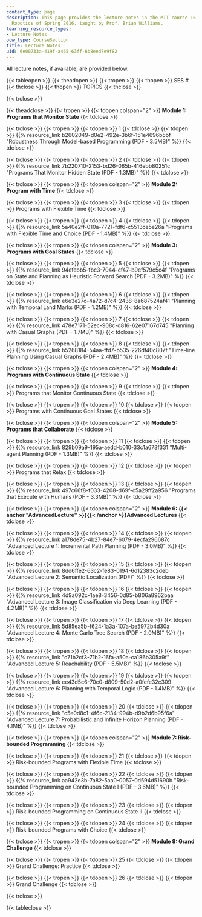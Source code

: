 ```yaml
---
content_type: page
description: This page provides the lecture notes in the MIT course 16.412J Cognitive
  Robotics of Spring 2016, taught by Prof. Brian Williams.
learning_resource_types:
- Lecture Notes
ocw_type: CourseSection
title: Lecture Notes
uid: 6e00733a-419f-a465-63ff-6b8eed7e9f82
---
```


All lecture notes, if available, are provided below.

{{< tableopen >}}
{{< theadopen >}}
{{< tropen >}}
{{< thopen >}}
SES #
{{< thclose >}}
{{< thopen >}}
TOPICS
{{< thclose >}}

{{< trclose >}}

{{< theadclose >}}
{{< tropen >}}
{{< tdopen colspan="2" >}}
**Module 1: Programs that Monitor State**
{{< tdclose >}}

{{< trclose >}}
{{< tropen >}}
{{< tdopen >}}
1
{{< tdclose >}}
{{< tdopen >}}
{{% resource_link b2602049-d0e2-492e-3b6f-151e4696b5bf "Robustness Through Model-based Programming (PDF - 3.5MB)" %}}
{{< tdclose >}}

{{< trclose >}}
{{< tropen >}}
{{< tdopen >}}
2
{{< tdclose >}}
{{< tdopen >}}
{{% resource_link 7b220710-2153-bd26-065b-416ebb80251c "Programs That Monitor Hidden State (PDF - 1.3MB)" %}}
{{< tdclose >}}

{{< trclose >}}
{{< tropen >}}
{{< tdopen colspan="2" >}}
**Module 2: Program with Time**
{{< tdclose >}}

{{< trclose >}}
{{< tropen >}}
{{< tdopen >}}
3
{{< tdclose >}}
{{< tdopen >}}
Programs with Flexible Time
{{< tdclose >}}

{{< trclose >}}
{{< tropen >}}
{{< tdopen >}}
4
{{< tdclose >}}
{{< tdopen >}}
{{% resource_link 5a40e2ff-010a-7721-fdf6-c5513ce5e26a "Programs with Flexible Time and Choice (PDF - 1.4MB)" %}}
{{< tdclose >}}

{{< trclose >}}
{{< tropen >}}
{{< tdopen colspan="2" >}}
**Module 3: Programs with Goal States**
{{< tdclose >}}

{{< trclose >}}
{{< tropen >}}
{{< tdopen >}}
5
{{< tdclose >}}
{{< tdopen >}}
{{% resource_link 94efebb5-fbc3-7044-cf47-b9ef579c5c4f "Programs on State and Planning as Heuristic Forward Search (PDF - 3.2MB)" %}}
{{< tdclose >}}

{{< trclose >}}
{{< tropen >}}
{{< tdopen >}}
6
{{< tdclose >}}
{{< tdopen >}}
{{% resource_link e6e3e27c-4a72-d7c4-2438-8a687524af41 "Planning with Temporal Land Marks (PDF - 1.2MB)" %}}
{{< tdclose >}}

{{< trclose >}}
{{< tropen >}}
{{< tdopen >}}
7
{{< tdclose >}}
{{< tdopen >}}
{{% resource_link 478e7171-52ec-908c-d816-62e07167d745 "Planning with Casual Graphs (PDF - 1.7MB)" %}}
{{< tdclose >}}

{{< trclose >}}
{{< tropen >}}
{{< tdopen >}}
8
{{< tdclose >}}
{{< tdopen >}}
{{% resource_link b5268184-54aa-ffd7-b535-226df40c807f "Time-line Planning Using Casual Graphs (PDF - 2.4MB)" %}}
{{< tdclose >}}

{{< trclose >}}
{{< tropen >}}
{{< tdopen colspan="2" >}}
**Module 4: Programs with Continuous State**
{{< tdclose >}}

{{< trclose >}}
{{< tropen >}}
{{< tdopen >}}
9
{{< tdclose >}}
{{< tdopen >}}
Programs that Monitor Continuous State
{{< tdclose >}}

{{< trclose >}}
{{< tropen >}}
{{< tdopen >}}
10
{{< tdclose >}}
{{< tdopen >}}
Programs with Continuous Goal States
{{< tdclose >}}

{{< trclose >}}
{{< tropen >}}
{{< tdopen colspan="2" >}}
**Module 5: Programs that Collaborate**
{{< tdclose >}}

{{< trclose >}}
{{< tropen >}}
{{< tdopen >}}
11
{{< tdclose >}}
{{< tdopen >}}
{{% resource_link 829b09a9-195a-aedd-b010-33c1a673f331 "Multi-agent Planning (PDF - 1.3MB)" %}}
{{< tdclose >}}

{{< trclose >}}
{{< tropen >}}
{{< tdopen >}}
12
{{< tdclose >}}
{{< tdopen >}}
Programs that Relax
{{< tdclose >}}

{{< trclose >}}
{{< tropen >}}
{{< tdopen >}}
13
{{< tdclose >}}
{{< tdopen >}}
{{% resource_link 497c66f8-f033-4208-d69f-c5a29ff2a956 "Programs that Execute with Humans (PDF - 3.3MB)" %}}
{{< tdclose >}}

{{< trclose >}}
{{< tropen >}}
{{< tdopen colspan="2" >}}
**Module 6: {{< anchor "AdvancedLecture" >}}{{< /anchor >}}Advanced Lectures**
{{< tdclose >}}

{{< trclose >}}
{{< tropen >}}
{{< tdopen >}}
14
{{< tdclose >}}
{{< tdopen >}}
{{% resource_link a178de75-4b27-84e7-6079-4ecfa296687c "Advanced Lecture 1: Incremental Path Planning (PDF - 3.0MB)" %}}
{{< tdclose >}}

{{< trclose >}}
{{< tropen >}}
{{< tdopen >}}
15
{{< tdclose >}}
{{< tdopen >}}
{{% resource_link 8dd6ffe2-63c2-fe83-0194-6d12383c2deb "Advanced Lecture 2: Semantic Localization (PDF)" %}}
{{< tdclose >}}

{{< trclose >}}
{{< tropen >}}
{{< tdopen >}}
16
{{< tdclose >}}
{{< tdopen >}}
{{% resource_link 4d9a092c-1ae8-3456-0d85-b806a8962baa "Advanced Lecture 3: Image Classification via Deep Learning (PDF - 4.2MB)" %}}
{{< tdclose >}}

{{< trclose >}}
{{< tropen >}}
{{< tdopen >}}
17
{{< tdclose >}}
{{< tdopen >}}
{{% resource_link 5d85ea5b-f624-1a3a-107a-be5972b4d30a "Advanced Lecture 4: Monte Carlo Tree Search (PDF - 2.0MB)" %}}
{{< tdclose >}}

{{< trclose >}}
{{< tropen >}}
{{< tdopen >}}
18
{{< tdclose >}}
{{< tdopen >}}
{{% resource_link "c71b2cf3-71b2-16fa-a50a-ca186b305a9f" "Advanced Lecture 5: Reachability (PDF - 5.5MB)" %}}
{{< tdclose >}}

{{< trclose >}}
{{< tropen >}}
{{< tdopen >}}
19
{{< tdclose >}}
{{< tdopen >}}
{{% resource_link ee43d5c6-70c0-d809-50d2-a0fefe32c309 "Advanced Lecture 6: Planning with Temporal Logic (PDF - 1.4MB)" %}}
{{< tdclose >}}

{{< trclose >}}
{{< tropen >}}
{{< tdopen >}}
20
{{< tdclose >}}
{{< tdopen >}}
{{% resource_link "c5e0d8c1-4f6c-2134-994b-d9b2d6b95f6a" "Advanced Lecture 7: Probabilistic and Infinite Horizon Planning (PDF - 4.1MB)" %}}
{{< tdclose >}}

{{< trclose >}}
{{< tropen >}}
{{< tdopen colspan="2" >}}
**Module 7: Risk-bounded Programming**
{{< tdclose >}}

{{< trclose >}}
{{< tropen >}}
{{< tdopen >}}
21
{{< tdclose >}}
{{< tdopen >}}
Risk-bounded Programs with Flexible Time
{{< tdclose >}}

{{< trclose >}}
{{< tropen >}}
{{< tdopen >}}
22
{{< tdclose >}}
{{< tdopen >}}
{{% resource_link aa942e3b-7a82-5aa0-0057-0d594d51690b "Risk-bounded Programming on Continuous State I (PDF - 3.6MB)" %}}
{{< tdclose >}}

{{< trclose >}}
{{< tropen >}}
{{< tdopen >}}
23
{{< tdclose >}}
{{< tdopen >}}
Risk-bounded Programming on Continuous State II
{{< tdclose >}}

{{< trclose >}}
{{< tropen >}}
{{< tdopen >}}
24
{{< tdclose >}}
{{< tdopen >}}
Risk-bounded Programs with Choice
{{< tdclose >}}

{{< trclose >}}
{{< tropen >}}
{{< tdopen colspan="2" >}}
**Module 8: Grand Challenge**
{{< tdclose >}}

{{< trclose >}}
{{< tropen >}}
{{< tdopen >}}
25
{{< tdclose >}}
{{< tdopen >}}
Grand Challenge: Practice
{{< tdclose >}}

{{< trclose >}}
{{< tropen >}}
{{< tdopen >}}
26
{{< tdclose >}}
{{< tdopen >}}
Grand Challenge
{{< tdclose >}}

{{< trclose >}}

{{< tableclose >}}